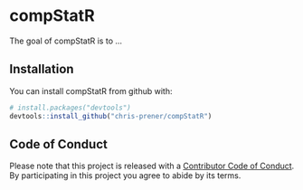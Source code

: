 
<!-- README.md is generated from README.Rmd. Please edit that file -->
compStatR
=========

The goal of compStatR is to ...

Installation
------------

You can install compStatR from github with:

``` r
# install.packages("devtools")
devtools::install_github("chris-prener/compStatR")
```

Code of Conduct
---------------

Please note that this project is released with a [Contributor Code of Conduct](CONDUCT.md). By participating in this project you agree to abide by its terms.
